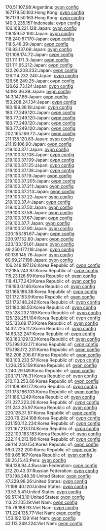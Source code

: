 170.51.107.98:Argentina: [ovpn config](vpn/170_51_107_98.ovpn)  
167.179.50.163:Hong Kong: [ovpn config](vpn/167_179_50_163.ovpn)  
167.179.50.163:Hong Kong: [ovpn config](vpn/167_179_50_163.ovpn)  
140.0.235.157:Indonesia: [ovpn config](vpn/140_0_235_157.ovpn)  
106.168.221.128:Japan: [ovpn config](vpn/106_168_221_128.ovpn)  
118.159.52.100:Japan: [ovpn config](vpn/118_159_52_100.ovpn)  
118.240.67.170:Japan: [ovpn config](vpn/118_240_67_170.ovpn)  
118.5.48.39:Japan: [ovpn config](vpn/118_5_48_39.ovpn)  
119.83.137.69:Japan: [ovpn config](vpn/119_83_137_69.ovpn)  
121.109.174.72:Japan: [ovpn config](vpn/121_109_174_72.ovpn)  
121.111.171.3:Japan: [ovpn config](vpn/121_111_171_3.ovpn)  
121.111.65.212:Japan: [ovpn config](vpn/121_111_65_212.ovpn)  
122.26.208.232:Japan: [ovpn config](vpn/122_26_208_232.ovpn)  
126.114.232.240:Japan: [ovpn config](vpn/126_114_232_240.ovpn)  
126.56.249.25:Japan: [ovpn config](vpn/126_56_249_25.ovpn)  
126.62.73.124:Japan: [ovpn config](vpn/126_62_73_124.ovpn)  
14.193.36.39:Japan: [ovpn config](vpn/14_193_36_39.ovpn)  
14.3.147.88:Japan: [ovpn config](vpn/14_3_147_88.ovpn)  
153.208.24.134:Japan: [ovpn config](vpn/153_208_24_134.ovpn)  
180.199.36.18:Japan: [ovpn config](vpn/180_199_36_18.ovpn)  
183.77.249.120:Japan: [ovpn config](vpn/183_77_249_120.ovpn)  
183.77.249.120:Japan: [ovpn config](vpn/183_77_249_120.ovpn)  
183.77.249.120:Japan: [ovpn config](vpn/183_77_249_120.ovpn)  
183.77.249.120:Japan: [ovpn config](vpn/183_77_249_120.ovpn)  
202.165.169.72:Japan: [ovpn config](vpn/202_165_169_72.ovpn)  
211.135.120.83:Japan: [ovpn config](vpn/211_135_120_83.ovpn)  
211.19.106.90:Japan: [ovpn config](vpn/211_19_106_90.ovpn)  
219.100.37.1:Japan: [ovpn config](vpn/219_100_37_1.ovpn)  
219.100.37.108:Japan: [ovpn config](vpn/219_100_37_108.ovpn)  
219.100.37.109:Japan: [ovpn config](vpn/219_100_37_109.ovpn)  
219.100.37.125:Japan: [ovpn config](vpn/219_100_37_125.ovpn)  
219.100.37.138:Japan: [ovpn config](vpn/219_100_37_138.ovpn)  
219.100.37.19:Japan: [ovpn config](vpn/219_100_37_19.ovpn)  
219.100.37.205:Japan: [ovpn config](vpn/219_100_37_205.ovpn)  
219.100.37.211:Japan: [ovpn config](vpn/219_100_37_211.ovpn)  
219.100.37.213:Japan: [ovpn config](vpn/219_100_37_213.ovpn)  
219.100.37.22:Japan: [ovpn config](vpn/219_100_37_22.ovpn)  
219.100.37.4:Japan: [ovpn config](vpn/219_100_37_4.ovpn)  
219.100.37.50:Japan: [ovpn config](vpn/219_100_37_50.ovpn)  
219.100.37.58:Japan: [ovpn config](vpn/219_100_37_58.ovpn)  
219.100.37.67:Japan: [ovpn config](vpn/219_100_37_67.ovpn)  
219.100.37.7:Japan: [ovpn config](vpn/219_100_37_7.ovpn)  
219.100.37.90:Japan: [ovpn config](vpn/219_100_37_90.ovpn)  
220.153.181.67:Japan: [ovpn config](vpn/220_153_181_67.ovpn)  
220.97.152.80:Japan: [ovpn config](vpn/220_97_152_80.ovpn)  
223.133.151.61:Japan: [ovpn config](vpn/223_133_151_61.ovpn)  
49.250.177.118:Japan: [ovpn config](vpn/49_250_177_118.ovpn)  
60.139.145.76:Japan: [ovpn config](vpn/60_139_145_76.ovpn)  
60.69.217.196:Japan: [ovpn config](vpn/60_69_217_196.ovpn)  
106.249.197.126:Korea Republic of: [ovpn config](vpn/106_249_197_126.ovpn)  
112.185.243.97:Korea Republic of: [ovpn config](vpn/112_185_243_97.ovpn)  
115.23.126.59:Korea Republic of: [ovpn config](vpn/115_23_126_59.ovpn)  
118.41.77.243:Korea Republic of: [ovpn config](vpn/118_41_77_243.ovpn)  
119.193.0.146:Korea Republic of: [ovpn config](vpn/119_193_0_146.ovpn)  
121.165.186.38:Korea Republic of: [ovpn config](vpn/121_165_186_38.ovpn)  
121.172.153.9:Korea Republic of: [ovpn config](vpn/121_172_153_9.ovpn)  
121.173.146.242:Korea Republic of: [ovpn config](vpn/121_173_146_242.ovpn)  
121.180.88.50:Korea Republic of: [ovpn config](vpn/121_180_88_50.ovpn)  
125.128.232.139:Korea Republic of: [ovpn config](vpn/125_128_232_139.ovpn)  
125.128.251.104:Korea Republic of: [ovpn config](vpn/125_128_251_104.ovpn)  
125.133.69.173:Korea Republic of: [ovpn config](vpn/125_133_69_173.ovpn)  
14.32.225.112:Korea Republic of: [ovpn config](vpn/14_32_225_112.ovpn)  
14.63.32.247:Korea Republic of: [ovpn config](vpn/14_63_32_247.ovpn)  
163.180.129.133:Korea Republic of: [ovpn config](vpn/163_180_129_133.ovpn)  
175.198.103.171:Korea Republic of: [ovpn config](vpn/175_198_103_171.ovpn)  
175.198.172.231:Korea Republic of: [ovpn config](vpn/175_198_172_231.ovpn)  
182.208.206.67:Korea Republic of: [ovpn config](vpn/182_208_206_67.ovpn)  
183.103.233.57:Korea Republic of: [ovpn config](vpn/183_103_233_57.ovpn)  
1.226.255.159:Korea Republic of: [ovpn config](vpn/1_226_255_159.ovpn)  
1.240.29.149:Korea Republic of: [ovpn config](vpn/1_240_29_149.ovpn)  
203.171.176.31:Korea Republic of: [ovpn config](vpn/203_171_176_31.ovpn)  
210.113.253.66:Korea Republic of: [ovpn config](vpn/210_113_253_66.ovpn)  
211.108.99.177:Korea Republic of: [ovpn config](vpn/211_108_99_177.ovpn)  
211.173.186.103:Korea Republic of: [ovpn config](vpn/211_173_186_103.ovpn)  
211.186.1.249:Korea Republic of: [ovpn config](vpn/211_186_1_249.ovpn)  
211.227.223.26:Korea Republic of: [ovpn config](vpn/211_227_223_26.ovpn)  
211.243.25.97:Korea Republic of: [ovpn config](vpn/211_243_25_97.ovpn)  
220.126.31.57:Korea Republic of: [ovpn config](vpn/220_126_31_57.ovpn)  
220.79.224.108:Korea Republic of: [ovpn config](vpn/220_79_224_108.ovpn)  
221.150.112.234:Korea Republic of: [ovpn config](vpn/221_150_112_234.ovpn)  
221.167.213.174:Korea Republic of: [ovpn config](vpn/221_167_213_174.ovpn)  
222.100.183.183:Korea Republic of: [ovpn config](vpn/222_100_183_183.ovpn)  
222.114.213.190:Korea Republic of: [ovpn config](vpn/222_114_213_190.ovpn)  
39.114.240.154:Korea Republic of: [ovpn config](vpn/39_114_240_154.ovpn)  
59.0.232.200:Korea Republic of: [ovpn config](vpn/59_0_232_200.ovpn)  
59.9.65.167:Korea Republic of: [ovpn config](vpn/59_9_65_167.ovpn)  
38.25.15.43:Peru: [ovpn config](vpn/38_25_15_43.ovpn)  
164.138.94.4:Russian Federation: [ovpn config](vpn/164_138_94_4.ovpn)  
212.20.43.37:Russian Federation: [ovpn config](vpn/212_20_43_37.ovpn)  
173.198.248.39:United States: [ovpn config](vpn/173_198_248_39.ovpn)  
47.229.98.26:United States: [ovpn config](vpn/47_229_98_26.ovpn)  
71.198.40.120:United States: [ovpn config](vpn/71_198_40_120.ovpn)  
73.53.5.41:United States: [ovpn config](vpn/73_53_5_41.ovpn)  
99.57.143.10:United States: [ovpn config](vpn/99_57_143_10.ovpn)  
113.22.105.19:Viet Nam: [ovpn config](vpn/113_22_105_19.ovpn)  
115.76.188.93:Viet Nam: [ovpn config](vpn/115_76_188_93.ovpn)  
171.224.135.77:Viet Nam: [ovpn config](vpn/171_224_135_77.ovpn)  
1.53.192.129:Viet Nam: [ovpn config](vpn/1_53_192_129.ovpn)  
42.113.249.224:Viet Nam: [ovpn config](vpn/42_113_249_224.ovpn)  
